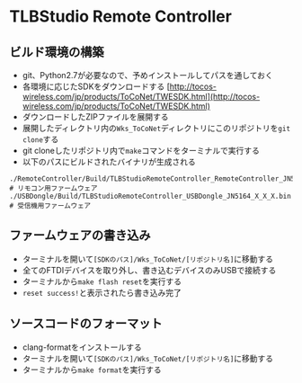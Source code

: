 TLBStudio Remote Controller
===========================

## ビルド環境の構築

* git、Python2.7が必要なので、予めインストールしてパスを通しておく
* 各環境に応じたSDKをダウンロードする [http://tocos-wireless.com/jp/products/ToCoNet/TWESDK.html](http://tocos-wireless.com/jp/products/ToCoNet/TWESDK.html)
* ダウンロードしたZIPファイルを展開する
* 展開したディレクトリ内の`Wks_ToCoNet`ディレクトリにこのリポジトリを`git clone`する
* git cloneしたリポジトリ内で`make`コマンドをターミナルで実行する
* 以下のパスにビルドされたバイナリが生成される
```
./RemoteController/Build/TLBStudioRemoteController_RemoteController_JN5164_X_X_X.bin  # リモコン用ファームウェア
./USBDongle/Build/TLBStudioRemoteController_USBDongle_JN5164_X_X_X.bin  # 受信機用ファームウェア
```


## ファームウェアの書き込み

* ターミナルを開いて`[SDKのパス]/Wks_ToCoNet/[リポジトリ名]`に移動する
* 全てのFTDIデバイスを取り外し、書き込むデバイスのみUSBで接続する
* ターミナルから`make flash reset`を実行する
* `reset success!`と表示されたら書き込み完了


## ソースコードのフォーマット

* clang-formatをインストールする
* ターミナルを開いて`[SDKのパス]/Wks_ToCoNet/[リポジトリ名]`に移動する
* ターミナルから`make format`を実行する
